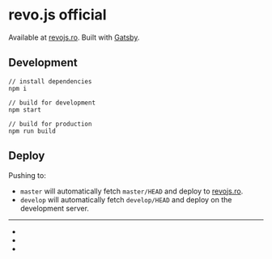 # revo.js official

Available at [revojs.ro](https://revojs.ro). Built with [Gatsby](https://www.gatsbyjs.org).

## Development

```
// install dependencies
npm i

// build for development
npm start

// build for production
npm run build
```

## Deploy

Pushing to:
* `master` will automatically fetch `master/HEAD` and deploy to [revojs.ro](https://revojs.ro).
* `develop` will automatically fetch `develop/HEAD` and deploy on the development server.
---
-
-
-
